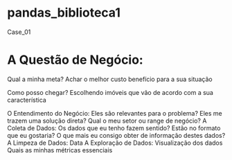 # pandas_biblioteca1
Case_01
# A Questão de Negócio:
Qual a minha meta?
Achar o melhor custo benefício para a sua situação

Como posso chegar?
Escolhendo imóveis que vão de acordo com a sua característica

O Entendimento do Negócio:
Eles são relevantes para o problema?
Eles me trazem uma solução direta?
Qual o meu setor ou range de negócio?
A Coleta de Dados:
Os dados que eu tenho fazem sentido?
Estão no formato que eu gostaria?
O que mais eu consigo obter de informação destes dados?
A Limpeza de Dados:
Data
A Exploração de Dados:
Visualização dos dados
Quais as minhas métricas essenciais
